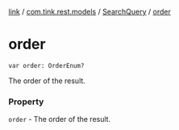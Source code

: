 [link](../../index.md) / [com.tink.rest.models](../index.md) / [SearchQuery](index.md) / [order](./order.md)

# order

`var order: OrderEnum?`

The order of the result.

### Property

`order` - The order of the result.